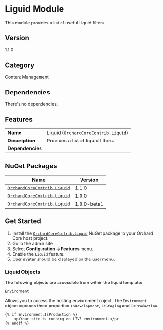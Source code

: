 # Liguid Module

This module provides a list of useful Liquid filters.

## Version

1.1.0

## Category

Content Management

## Dependencies

There's no dependencies.

## Features

|                  |                                      |
|------------------|--------------------------------------|
| **Name**         | Liquid (`OrchardCoreContrib.Liquid`) |
| **Description**  | Provides a list of liquid filters.   |
| **Dependencies** |                                      |

## NuGet Packages

| Name                                                                                               | Version    |
|----------------------------------------------------------------------------------------------------|------------|
| [`OrchardCoreContrib.Liquid`](https://www.nuget.org/packages/OrchardCoreContrib.Liquid/1.1.0) | 1.1.0 |
| [`OrchardCoreContrib.Liquid`](https://www.nuget.org/packages/OrchardCoreContrib.Liquid/1.0.0) | 1.0.0 |
| [`OrchardCoreContrib.Liquid`](https://www.nuget.org/packages/OrchardCoreContrib.Liquid/1.0.0-beta1) | 1.0.0-beta1 |

## Get Started

1. Install the [`OrchardCoreContrib.Liquid`](https://www.nuget.org/packages/OrchardCoreContrib.Liquid/) NuGet package to your Orchard Core host project.
2. Go to the admin site
3. Select **Configuration -> Features** menu.
4. Enable the `Liquid` feature.
5. User avatar should be displayed on the user menu.

### Liquid Objects

The following objects are accessible from within the liquid template:

`Environment`

Allows you to access the hosting enviornment object. The `Environment` object exposes three properties `IsDevelopment`, `IsStaging` and `IsProduction`.

```
{% if Environment.IsProduction %}
    <p>Your site is running on LIVE environment.</p>
{% endif %}
```
